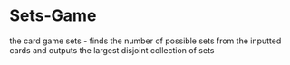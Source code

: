 # Sets-Game
the card game sets - finds the number of possible sets from the inputted cards and outputs the largest disjoint collection of sets
